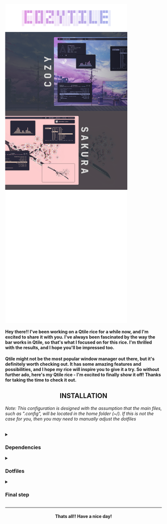 <a href='#'><img align="center" src="./Assets/preview.png" alt="Cozytile"></a>


<div align="left">

#### Hey there!! I've been working on a Qtile rice for a while now, and I'm excited to share it with you. I've always been fascinated by the way the bar works in Qtile, so that's what I focused on for this rice. I'm thrilled with the results, and I hope you'll be impressed too.

#### Qtile might not be the most popular window manager out there, but it's definitely worth checking out. It has some amazing features and possibilities, and I hope my rice will inspire you to give it a try. So without further ado, here's my Qtile rice - I'm excited to finally show it off! Thanks for taking the time to check it out.

</div>

<div align="center">

## INSTALLATION
</div>

###### Note: This configuration is designed with the assumption that the main files, such as ".config", will be located in the home folder (~/). If this is not the case for you, then you may need to manually adjust the dotfiles

<details>
<summary><h3>Dependencies</h3></summary>

###### The first step is to install the necessary prerequisites. I am using an AUR helper called Paru, but please note that this may differ for you.

- Installation using paru

```sh 
paru -Syu base-devel qtile python-psutil pywal-git picom-jonaburg-fix dunst zsh starship mpd ncmpcpp playerctl brightnessctl alacritty pfetch htop flameshot thunar roficlip rofi ranger cava pulseaudio pavucontrol neovim vim git
```
- Fonts required for the bar and other utils

 ➺ [Font Awesome](https://fontawesome.com/)

 ➺ [JetBrains Mono](https://www.jetbrains.com/lp/mono/)

###### Download the zip files for these fonts, extract them and put them into ``.local/share/fonts/`` or ``/usr/share/fonts/``

</details>

<details>
<summary><h3>Dotfiles</h3></summary>

###### Now that all the necessary prerequisites have been installed, the next step is to copy the dotfiles to replicate my setup! 

- Clone the repo and cd into the cloned folder.
```sh
git clone https://github.com/Darkkal44/CozyTile 
cd Cozytile
```

###### Now that you're in the cloned folder, choose the colorscheme that you'd like to install using the script.

- Execute the script
```sh
chmod +x install
./install
```
###### This script not only provides you with a selection of colorschemes but also creates a backup of the configuration part that will be replaced. In case you want to revert back, the backup is easily available for you. The script will also setup your terminal, it'll install and configure zsh, oh-my-zsh, starship and some plugins.

###### Rerun the script incase you wanna change the colorscheme in the future! More color scheme's coming sooonn!!

</details>

<details>
<summary><h3>Final step</h3></summary>

###### Now that you're done with copying the dotfiles, it's time to hop into Qtile. This requires installing a display manager like sddm. Here are the steps to install sddm:

- Install it using paru
```sh
paru -Sy sddm
```

- Enable and start sddm

```sh
sudo systemctl enable sddm && sudo systemctl start sddm
```
###### Now that you're in the login screen of sddm, just select Qtile from wm selector, then login with your root password! viola ✨ 

- Enjoy!

##### Congratulations! You have successfully replicated my setup! Feel free to experiment with the configurations and enjoy!!!

</details>

---

<div align="center">

#### Thats all!! Have a nice day!

</div>
